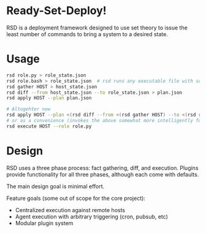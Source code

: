 # Ready-Set-Deploy!

RSD is a deployment framework designed to use set theory to issue the least number of commands to bring a system to a desired state.

# Usage

```bash
rsd role.py > role_state.json
rsd role.bash > role_state.json  # rsd runs any executable file with some small hooks to validate output
rsd gather HOST > host_state.json
rsd diff --from host_state.json --to role_state.json > plan.json
rsd apply HOST --plan plan.json

# Altogehter now
rsd apply HOST --plan <(rsd diff --from <(rsd gather HOST) --to <(rsd role.py) )
# or as a convenience (invokes the above somewhat more intelligently for multiple hosts)
rsd execute HOST --role role.py
```

# Design

RSD uses a three phase process: fact gathering, diff, and execution.
Plugins provide functionality for all three phases, although each come with defaults.

The main design goal is minimal effort.

Feature goals (some out of scope for the core project):

* Centralized execution against remote hosts
* Agent execution with arbitrary triggering (cron, pubsub, etc)
* Modular plugin system
